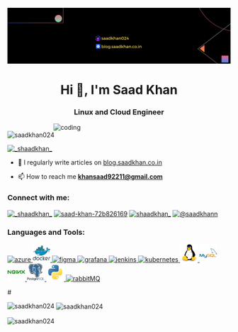 ![logo](https://github.com/saadkhan024/saadkhan024/blob/main/Image_link.gif)
<h1 align="center">Hi 👋, I'm Saad Khan</h1>
<h3 align="center">Linux and Cloud Engineer</h3>

<img align="right" alt="coding" width="400" src="https://images.pling.com/img/00/00/55/86/05/1423769/b61c596c0cce9eeb430089d6651c500b2a6c9657807a9644eef6abec8b01045c6d03.gif">	

<p align="left"> <img src="https://komarev.com/ghpvc/?username=saadkhan024&label=Profile%20views&color=0e75b6&style=flat" alt="saadkhan024" /> </p>

<p align="left"> <a href="https://twitter.com/_shaadkhan_" target="blank"><img src="https://img.shields.io/twitter/follow/_shaadkhan_?logo=twitter&style=for-the-badge" alt="_shaadkhan_" /></a> </p>

- 📝 I regularly write articles on [blog.saadkhan.co.in](blog.saadkhan.co.in)

- 📫 How to reach me **khansaad92211@gmail.com**

<h3 align="left">Connect with me:</h3>
<p align="left">
<a href="https://twitter.com/_shaadkhan_" target="blank"><img align="center" src="https://raw.githubusercontent.com/rahuldkjain/github-profile-readme-generator/master/src/images/icons/Social/twitter.svg" alt="_shaadkhan_" height="30" width="40" /></a>
<a href="https://linkedin.com/in/saad-khan-72b826169" target="blank"><img align="center" src="https://raw.githubusercontent.com/rahuldkjain/github-profile-readme-generator/master/src/images/icons/Social/linked-in-alt.svg" alt="saad-khan-72b826169" height="30" width="40" /></a>
<a href="https://instagram.com/shaadkhan_" target="blank"><img align="center" src="https://raw.githubusercontent.com/rahuldkjain/github-profile-readme-generator/master/src/images/icons/Social/instagram.svg" alt="shaadkhan_" height="30" width="40" /></a>
<a href="https://hashnode.com/@saadkhann" target="blank"><img align="center" src="https://raw.githubusercontent.com/rahuldkjain/github-profile-readme-generator/master/src/images/icons/Social/hashnode.svg" alt="@saadkhann" height="30" width="40" /></a>
</p>

<h3 align="left">Languages and Tools:</h3>
<p align="left"> <a href="https://azure.microsoft.com/en-in/" target="_blank" rel="noreferrer"> <img src="https://www.vectorlogo.zone/logos/microsoft_azure/microsoft_azure-icon.svg" alt="azure" width="40" height="40"/> </a> <a href="https://www.docker.com/" target="_blank" rel="noreferrer"> <img src="https://raw.githubusercontent.com/devicons/devicon/master/icons/docker/docker-original-wordmark.svg" alt="docker" width="40" height="40"/> </a> <a href="https://www.figma.com/" target="_blank" rel="noreferrer"> <img src="https://www.vectorlogo.zone/logos/figma/figma-icon.svg" alt="figma" width="40" height="40"/> </a> <a href="https://grafana.com" target="_blank" rel="noreferrer"> <img src="https://www.vectorlogo.zone/logos/grafana/grafana-icon.svg" alt="grafana" width="40" height="40"/> </a> <a href="https://www.jenkins.io" target="_blank" rel="noreferrer"> <img src="https://www.vectorlogo.zone/logos/jenkins/jenkins-icon.svg" alt="jenkins" width="40" height="40"/> </a> <a href="https://kubernetes.io" target="_blank" rel="noreferrer"> <img src="https://www.vectorlogo.zone/logos/kubernetes/kubernetes-icon.svg" alt="kubernetes" width="40" height="40"/> </a> <a href="https://www.linux.org/" target="_blank" rel="noreferrer"> <img src="https://raw.githubusercontent.com/devicons/devicon/master/icons/linux/linux-original.svg" alt="linux" width="40" height="40"/> </a> <a href="https://www.mysql.com/" target="_blank" rel="noreferrer"> <img src="https://raw.githubusercontent.com/devicons/devicon/master/icons/mysql/mysql-original-wordmark.svg" alt="mysql" width="40" height="40"/> </a> <a href="https://www.nginx.com" target="_blank" rel="noreferrer"> <img src="https://raw.githubusercontent.com/devicons/devicon/master/icons/nginx/nginx-original.svg" alt="nginx" width="40" height="40"/> </a> <a href="https://www.postgresql.org" target="_blank" rel="noreferrer"> <img src="https://raw.githubusercontent.com/devicons/devicon/master/icons/postgresql/postgresql-original-wordmark.svg" alt="postgresql" width="40" height="40"/> </a> <a href="https://www.python.org" target="_blank" rel="noreferrer"> <img src="https://raw.githubusercontent.com/devicons/devicon/master/icons/python/python-original.svg" alt="python" width="40" height="40"/> </a> <a href="https://www.rabbitmq.com" target="_blank" rel="noreferrer"> <img src="https://www.vectorlogo.zone/logos/rabbitmq/rabbitmq-icon.svg" alt="rabbitMQ" width="40" height="40"/> </a> </p>

#<p><img align="left" src="https://github-readme-stats.vercel.app/api/top-langs?username=saadkhan024&show_icons=true&theme=gruvbox&locale=en&layout=compact" alt="saadkhan024" /></p>

<p>&nbsp;<img align="center" src="https://github-readme-stats.vercel.app/api?username=saadkhan024&show_icons=true&theme=gruvbox&locale=en" alt="saadkhan024" /></p>

<p><img align="center" src="https://github-readme-streak-stats.herokuapp.com/?user=saadkhan024&theme=gruvbox" alt="saadkhan024" /></p>

